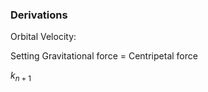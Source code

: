 ### Derivations ###

Orbital Velocity:

Setting Gravitational force = Centripetal force



$k_{n+1}$




